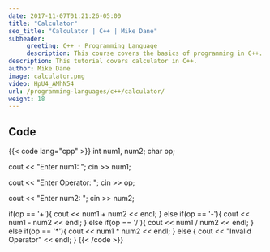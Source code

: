 ```yaml
---
date: 2017-11-07T01:21:26-05:00
title: "Calculator"
seo_title: "Calculator | C++ | Mike Dane"
subheader:
     greeting: C++ - Programming Language
     description: This course covers the basics of programming in C++. Work your way through the videos and we'll teach you everything you need to know to start your programming journey!
description: This tutorial covers calculator in C++.
author: Mike Dane
image: calculator.png
video: HpU4_AMhN54
url: /programming-languages/c++/calculator/
weight: 18
---
```


## Code

{{< code lang="cpp" >}}
int num1, num2;
char op;

cout << "Enter num1: ";
cin >> num1;

cout << "Enter Operator: ";
cin >> op;

cout << "Enter num2: ";
cin >> num2;

if(op == '+'){
     cout << num1 + num2 << endl;
} else if(op == '-'){
     cout << num1 - num2 << endl;
} else if(op == '/'){
     cout << num1 / num2 << endl;
} else if(op == '*'){
     cout << num1 * num2 << endl;
} else {
     cout << "Invalid Operator" << endl;
}
{{< /code >}}